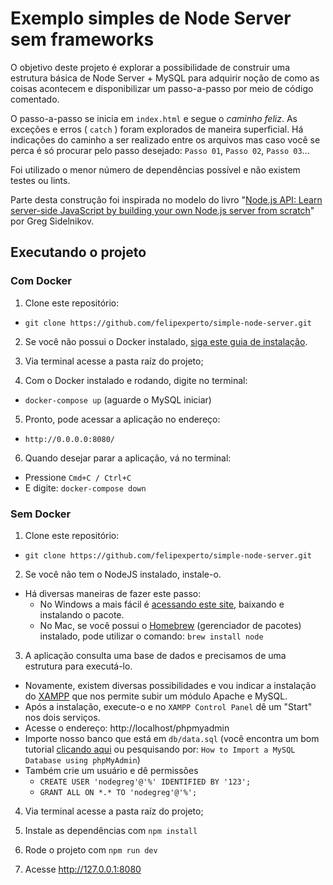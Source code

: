 # Exemplo simples de Node Server sem frameworks

O objetivo deste projeto é explorar a possibilidade de construir uma estrutura básica de Node Server + MySQL para adquirir noção de como as coisas acontecem e disponibilizar um passo-a-passo por meio de código comentado.

O passo-a-passo se inicia em `index.html` e segue o _caminho feliz_. As exceções e erros ( `catch` ) foram explorados de maneira superficial.
Há indicações do caminho a ser realizado entre os arquivos mas caso você se perca é só procurar pelo passo desejado: `Passo 01`, `Passo 02`, `Passo 03`...

Foi utilizado o menor número de dependências possível e não existem testes ou lints.

Parte desta construção foi inspirada no modelo do livro "[Node.js API: Learn server-side JavaScript by building your own Node.js server from scratch](https://www.amazon.com.br/Node-js-API-server-side-JavaScript-building-ebook/dp/B084NVXMS7?ref_=nav_custrec_signin&)" por Greg Sidelnikov.


## Executando o projeto

### Com Docker

1. Clone este repositório:
  - `git clone https://github.com/felipexperto/simple-node-server.git`

2. Se você não possui o Docker instalado, [siga este guia de instalação](https://docs.docker.com/get-docker/).

3. Via terminal acesse a pasta raíz do projeto;

4. Com o Docker instalado e rodando, digite no terminal:
  - `docker-compose up` (aguarde o MySQL iniciar)

5. Pronto, pode acessar a aplicação no endereço:
  - `http://0.0.0.0:8080/`

6. Quando desejar parar a aplicação, vá no terminal:

  - Pressione `Cmd+C / Ctrl+C`
  - E digite: `docker-compose down`

### Sem Docker

1. Clone este repositório:
 - `git clone https://github.com/felipexperto/simple-node-server.git`

2. Se você não tem o NodeJS instalado, instale-o.

  - Há diversas maneiras de fazer este passo:
    - No Windows a mais fácil é [acessando este site](https://nodejs.org/en/), baixando e instalando o pacote.
    - No Mac, se você possui o [Homebrew](https://brew.sh/index_pt-br) (gerenciador de pacotes) instalado, pode utilizar o comando: `brew install node`
 
3. A aplicação consulta uma base de dados e precisamos de uma estrutura para executá-lo.

  - Novamente, existem diversas possibilidades e vou indicar a instalação do [XAMPP](https://www.apachefriends.org/pt_br/index.html) que nos permite subir um módulo Apache e MySQL.
  - Após a instalação, execute-o e no `XAMPP Control Panel` dê um "Start" nos dois serviços.
  - Acesse o endereço: http://localhost/phpmyadmin
  - Importe nosso banco que está em `db/data.sql` (você encontra um bom tutorial [clicando aqui](https://help.one.com/hc/pt-br/articles/115005588189-Como-importar-uma-base-de-dados-para-phpMyAdmin-) ou pesquisando por: `How to Import a MySQL Database using phpMyAdmin`)
  - Também crie um usuário e dê permissões
    - `CREATE USER 'nodegreg'@'%' IDENTIFIED BY '123';`
    - `GRANT ALL ON *.* TO 'nodegreg'@'%';`
 
4. Via terminal acesse a pasta raíz do projeto;

5. Instale as dependências com `npm install`

6. Rode o projeto com `npm run dev`

7. Acesse http://127.0.0.1:8080

